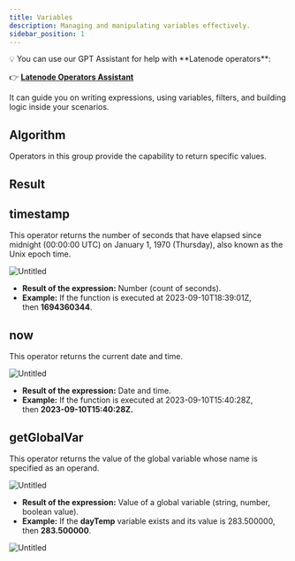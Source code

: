 ```yaml
---
title: Variables
description: Managing and manipulating variables effectively.
sidebar_position: 1
---
```


<aside>
💡 You can use our GPT Assistant for help with **Latenode operators**:

👉 [**Latenode Operators Assistant**](https://chatgpt.com/g/g-67d704425c088191b741075e2b0f9815-latenode-operators-assistant)

It can guide you on writing expressions, using variables, filters, and building logic inside your scenarios.

</aside>

## Algorithm

Operators in this group provide the capability to return specific values.

## Result

## timestamp

This operator returns the number of seconds that have elapsed since midnight (00:00:00 UTC) on January 1, 1970 (Thursday), also known as the Unix epoch time.

![Untitled](Variables%2019157d45a0678083b3d4e571cdba2f6d/Untitled.png)

- **Result of the expression:** Number (count of seconds).
- **Example:** If the function is executed at 2023-09-10T18:39:01Z, then **1694360344**.

## now

This operator returns the current date and time.

![Untitled](Variables%2019157d45a0678083b3d4e571cdba2f6d/Untitled%201.png)

- **Result of the expression:** Date and time.
- **Example:** If the function is executed at 2023-09-10T15:40:28Z, then **2023-09-10T15:40:28Z.**

## getGlobalVar

This operator returns the value of the global variable whose name is specified as an operand.

![Untitled](Variables%2019157d45a0678083b3d4e571cdba2f6d/Untitled%202.png)

- **Result of the expression:** Value of a global variable (string, number, boolean value).
- **Example:** If the **dayTemp** variable exists and its value is 283.500000, then **283.500000**.

![Untitled](Variables%2019157d45a0678083b3d4e571cdba2f6d/Untitled%203.png)